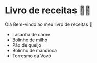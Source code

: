 # Livro de receitas :woman_cook:

Olá Bem-vindo ao meu livro de receitas :cake:

- Lasanha de carne
- Bolinho de milho
- Pão de queijo
- Bolinho de mandioca
- Torresmo da Vovó
